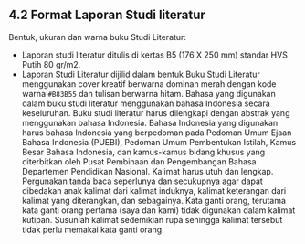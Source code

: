 ## 4.2 Format Laporan Studi literatur
Bentuk, ukuran dan warna buku Studi Literatur:
- Laporan studi literatur ditulis di kertas B5 (176 X 250 mm) standar HVS Putih 80
gr/m2.
- Laporan Studi Literatur dijilid dalam bentuk Buku Studi Literatur menggunakan
cover kreatif berwarna dominan merah dengan kode warna `#B83B55` dan tulisan
berwarna hitam.
Bahasa yang digunakan dalam buku studi literatur menggunakan bahasa Indonesia secara keseluruhan. Buku studi literatur harus dilengkapi dengan abstrak yang menggunakan bahasa Indonesia.
Bahasa Indonesia yang digunakan harus bahasa Indonesia yang berpedoman pada Pedoman Umum Ejaan Bahasa Indonesia (PUEBI), Pedoman Umum Pembentukan Istilah, Kamus Besar Bahasa Indonesia, dan kamus-kamus bidang khusus yang diterbitkan oleh Pusat Pembinaan dan Pengembangan Bahasa Departemen Pendidikan Nasional.
Kalimat harus utuh dan lengkap. Pergunakan tanda baca seperlunya dan secukupnya agar dapat dibedakan anak kalimat dari kalimat induknya, kalimat keterangan dari kalimat yang diterangkan, dan sebagainya. Kata ganti orang, terutama kata ganti orang pertama (saya dan kami) tidak digunakan dalam kalimat kutipan.
Susunlah kalimat sedemikian rupa sehingga kalimat tersebut tidak perlu memakai kata ganti orang.